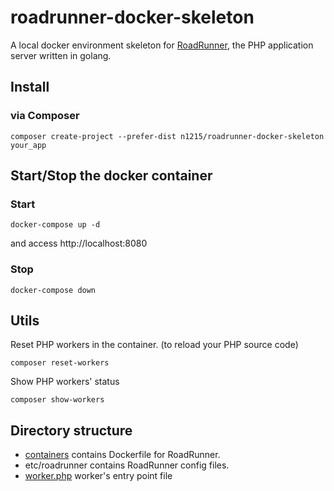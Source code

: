 # roadrunner-docker-skeleton
A local docker environment skeleton for [RoadRunner](https://github.com/spiral/roadrunner), the PHP application server written in golang.

## Install

### via Composer
```
composer create-project --prefer-dist n1215/roadrunner-docker-skeleton your_app
```

## Start/Stop the docker container

### Start

```
docker-compose up -d
```

and access http://localhost:8080

### Stop

```
docker-compose down
```

## Utils

Reset PHP workers in the container. (to reload your PHP source code)

```
composer reset-workers
```

Show PHP workers' status

```
composer show-workers
```

## Directory structure
- [containers](containers) contains Dockerfile for RoadRunner.
- etc/roadrunner contains RoadRunner config files.
- [worker.php](worker.php) worker's entry point file
